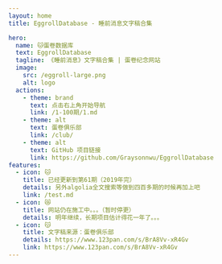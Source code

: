 ```yaml
---
layout: home
title: EggrollDatabase - 睡前消息文字稿合集

hero:
  name: 🐱蛋卷数据库
  text: EggrollDatabase
  tagline: 《睡前消息》文字稿合集 | 蛋卷纪念网站
  image:
    src: /eggroll-large.png
    alt: logo
  actions:
    - theme: brand
      text: 点击右上角开始导航
      link: /1-100期/1.md
    - theme: alt
      text: 蛋卷俱乐部
      link: /club/
    - theme: alt
      text: GitHub 项目链接
      link: https://github.com/Graysonnwu/EggrollDatabase
features:
  - icon: 🐱
    title: 已经更新到第61期（2019年完）
    details: 另外algolia全文搜索等做到四百多期的时候再加上吧
    link: /test.md
  - icon: 😿
    title: 网站仍在施工中。。。（暂时停更）
    details: 明年继续，长期项目估计得花一年了。。。
  - icon: 😽
    title: 文字稿来源：蛋卷俱乐部
    details: https://www.123pan.com/s/BrA8Vv-xR4Gv
    link: https://www.123pan.com/s/BrA8Vv-xR4Gv
---
```


<!-- <br>
<br>

<script setup>
import homebutton from './.vitepress/theme/components/HomeButton.vue'
import bc from './.vitepress/theme/components/BiliComment.vue'
</script>

<homebutton :list="[1, 2, 3, 4, 5, 6, 7, 8, 9]"/>
<bc /> -->
